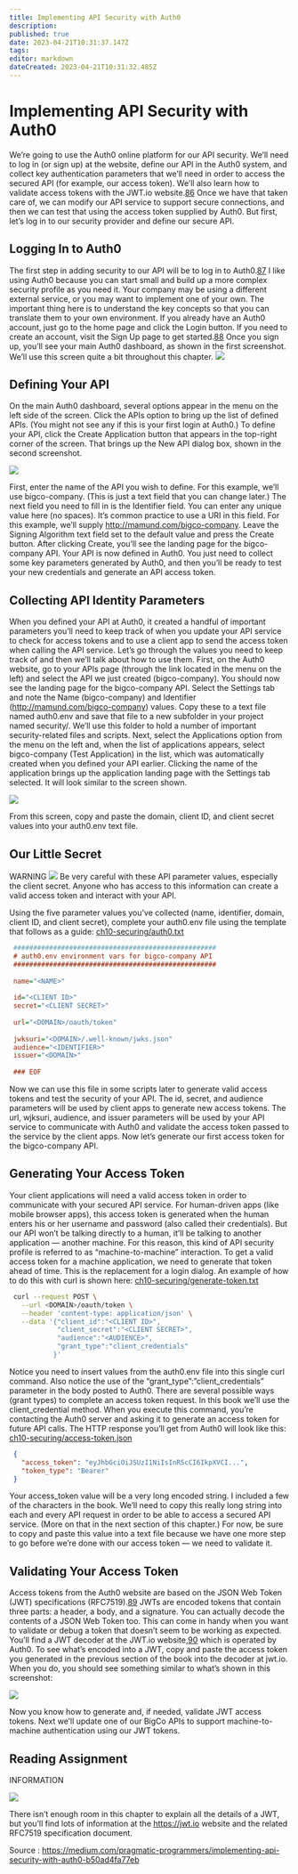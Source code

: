 ```yaml
---
title: Implementing API Security with Auth0
description: 
published: true
date: 2023-04-21T10:31:37.147Z
tags: 
editor: markdown
dateCreated: 2023-04-21T10:31:32.485Z
---
```


# Implementing API Security with Auth0

We’re going to use the Auth0 online platform for our API security. We’ll need to log in (or sign up) at the website, define our API in the Auth0 system, and collect key authentication parameters that we’ll need in order to access the secured API (for example, our access token). We’ll also learn how to validate access tokens with the JWT.io website.[86](https://medium.com/pragmatic-programmers/chapter-exercise-4ba456e7d4f9)
Once we have that taken care of, we can modify our API service to support secure connections, and then we can test that using the access token supplied by Auth0. But first, let’s log in to our security provider and define our secure API.

## Logging In to Auth0
The first step in adding security to our API will be to log in to Auth0.[87](https://medium.com/@pragprog/chapter-exercise-4ba456e7d4f9) I like using Auth0 because you can start small and build up a more complex security profile as you need it. Your company may be using a different external service, or you may want to implement one of your own. The important thing here is to understand the key concepts so that you can translate them to your own environment.
If you already have an Auth0 account, just go to the home page and click the Login button. If you need to create an account, visit the Sign Up page to get started.[88](https://medium.com/@pragprog/chapter-exercise-4ba456e7d4f9)
Once you sign up, you’ll see your main Auth0 dashboard, as shown in the first screenshot. We’ll use this screen quite a bit throughout this chapter.
![](https://miro.medium.com/proxy/1*m45EgZlph_zhYYtDg359ng.png)

## Defining Your API
On the main Auth0 dashboard, several options appear in the menu on the left side of the screen. Click the APIs option to bring up the list of defined APIs. (You might not see any if this is your first login at Auth0.)
To define your API, click the Create Application button that appears in the top-right corner of the screen. That brings up the New API dialog box, shown in the second screenshot.

![](https://miro.medium.com/proxy/1*qRMDZDsx96YLv8-N4yuILw.png)

First, enter the name of the API you wish to define. For this example, we’ll use bigco-company. (This is just a text field that you can change later.) The next field you need to fill in is the Identifier field. You can enter any unique value here (no spaces). It’s common practice to use a URI in this field. For this example, we’ll supply http://mamund.com/bigco-company. Leave the Signing Algorithm text field set to the default value and press the Create button.
After clicking Create, you’ll see the landing page for the bigco-company API. Your API is now defined in Auth0. You just need to collect some key parameters generated by Auth0, and then you’ll be ready to test your new credentials and generate an API access token.

## Collecting API Identity Parameters
When you defined your API at Auth0, it created a handful of important parameters you’ll need to keep track of when you update your API service to check for access tokens and to use a client app to send the access token when calling the API service. Let’s go through the values you need to keep track of and then we’ll talk about how to use them.
First, on the Auth0 website, go to your APIs page (through the link located in the menu on the left) and select the API we just created (bigco-company). You should now see the landing page for the bigco-company API. Select the Settings tab and note the Name (bigco-company) and Identifier (http://mamund.com/bigco-company) values. Copy these to a text file named auth0.env and save that file to a new subfolder in your project named security/. We’ll use this folder to hold a number of important security-related files and scripts.
Next, select the Applications option from the menu on the left and, when the list of applications appears, select bigco-company (Test Application) in the list, which was automatically created when you defined your API earlier. Clicking the name of the application brings up the application landing page with the Settings tab selected. It will look similar to the screen shown.

![](https://miro.medium.com/proxy/1*h2PAFP2Lnu2XI1ow7AhhxA.png)

From this screen, copy and paste the domain, client ID, and client secret values into your auth0.env text file.

## Our Little Secret
WARNING
![](https://miro.medium.com/1*6CqXm-5UyCBHShlzk2faYA.png)
Be very careful with these API parameter values, especially the client secret. Anyone who has access to this information can create a valid access token and interact with your API.

Using the five parameter values you’ve collected (name, identifier, domain, client ID, and client secret), complete your auth0.env file using the template that follows as a guide:
[ch10-securing/auth0.txt](http://media.pragprog.com/titles/maapis/code/ch10-securing/auth0.txt)
​
```ini 
 ###################################################
​ # auth0.env environment vars for bigco-company API
​ ###################################################
​ 
​ name="<NAME>"
​ 
​ id="<CLIENT ID>"
​ secret="<CLIENT SECRET>"
​ 
​ url="<DOMAIN>/oauth/token"
​ 
​ jwksuri="<DOMAIN>/.well-known/jwks.json"
​ audience="<IDENTIFIER>"
​ issuer="<DOMAIN>"
​ 
​ ### EOF
```

Now we can use this file in some scripts later to generate valid access tokens and test the security of your API. The id, secret, and audience parameters will be used by client apps to generate new access tokens. The url, wjksuri, audience, and issuer parameters will be used by your API service to communicate with Auth0 and validate the access token passed to the service by the client apps.
Now let’s generate our first access token for the bigco-company API.

## Generating Your Access Token
Your client applications will need a valid access token in order to communicate with your secured API service. For human-driven apps (like mobile browser apps), this access token is generated when the human enters his or her username and password (also called their credentials). But our API won’t be talking directly to a human, it’ll be talking to another application — another machine. For this reason, this kind of API security profile is referred to as “machine-to-machine” interaction.
To get a valid access token for a machine application, we need to generate that token ahead of time. This is the replacement for a login dialog. An example of how to do this with curl is shown here:
[ch10-securing/generate-token.txt](http://media.pragprog.com/titles/maapis/code/ch10-securing/generate-token.txt)
```bash
​ curl --request POST \
​   --url <DOMAIN>/oauth/token \
​   --header 'content-type: application/json' \
​   --data '{"client_id":"<CLIENT ID>",
​            "client_secret":"<CLIENT SECRET>",
​            "audience":"<AUDIENCE>",
​            "grant_type":"client_credentials"
​           }'
```

Notice you need to insert values from the auth0.env file into this single curl command. Also notice the use of the “grant_type”:”client_credentials” parameter in the body posted to Auth0. There are several possible ways (grant types) to complete an access token request. In this book we’ll use the client_credential method.
When you execute this command, you’re contacting the Auth0 server and asking it to generate an access token for future API calls. The HTTP response you’ll get from Auth0 will look like this:
[ch10-securing/access-token.json](http://media.pragprog.com/titles/maapis/code/ch10-securing/access-token.json)
```json
​ {
​   ​"access_token"​: ​"eyJhbGciOiJSUzI1NiIsInR5cCI6IkpXVCI..."​,
​   ​"token_type"​: ​"Bearer"​
​ }
```

Your access_token value will be a very long encoded string. I included a few of the characters in the book. We’ll need to copy this really long string into each and every API request in order to be able to access a secured API service. (More on that in the next section of this chapter.) For now, be sure to copy and paste this value into a text file because we have one more step to go before we’re done with our access token — we need to validate it.

## Validating Your Access Token
Access tokens from the Auth0 website are based on the JSON Web Token (JWT) specifications (RFC7519).[89](https://medium.com/@pragprog/chapter-exercise-4ba456e7d4f9) JWTs are encoded tokens that contain three parts: a header, a body, and a signature. You can actually decode the contents of a JSON Web Token too. This can come in handy when you want to validate or debug a token that doesn’t seem to be working as expected.
You’ll find a JWT decoder at the JWT.io website,[90](https://medium.com/@pragprog/chapter-exercise-4ba456e7d4f9) which is operated by Auth0. To see what’s encoded into a JWT, copy and paste the access token you generated in the previous section of the book into the decoder at jwt.io. When you do, you should see something similar to what’s shown in this screenshot:

![](https://miro.medium.com/proxy/1*J1aZNhvDQ684cJZ6fMVAzw.png)

Now you know how to generate and, if needed, validate JWT access tokens. Next we’ll update one of our BigCo APIs to support machine-to-machine authentication using our JWT tokens.

## Reading Assignment
INFORMATION

![](https://miro.medium.com/1*hdurJSus6cZRiDs9M6oJ3A.png)

There isn’t enough room in this chapter to explain all the details of a JWT, but you’ll find lots of information at the https://jwt.io website and the related RFC7519 specification document.

Source : https://medium.com/pragmatic-programmers/implementing-api-security-with-auth0-b50ad4fa77eb


